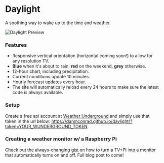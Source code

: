 # Daylight
A soothing way to wake up to the time and weather.

![Daylight Preview](http://i.imgur.com/B5puuHP.jpg)

### Features
* Responsive vertical orientation (horizontal coming soon!) to allow for any resolution TV.
* **Blue** when it's about to rain, **red** on the weekend, **grey** otherwise.
* 12-hour chart, including precipitation.
* Current conditions update 10 minutes.
* Hourly forecast updates every hour.
* The site will automatically reload every 24 hours to make sure the latest code is always available.

### Setup
Create a free api account at [Weather Underground](https://www.wunderground.com/weather/api/d/pricing.html) and simply use that token in the url below:
https://danmconrad.github.io/daylight/?token=YOUR_WUNDERGROUND_TOKEN

### Creating a weather monitor w/ a Raspberry Pi
Check out the always-changing [gist](https://gist.github.com/danmconrad/042f3d311931ce80c6a84940ef4afb6e) on how to turn a TV+Pi into a monitor that automatically turns on and off. Full blog post to come!
